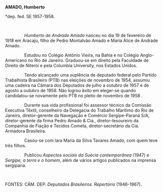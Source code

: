 **AMADO, Humberto**

\*dep. fed. SE 1957-1958.

 

                *Humberto de Andrade Amado* nasceu no dia 19 de
fevereiro de 1918 em Aracaju, filho de Pedro Montalvão Amado e Maria
Alice de Andrade Amado.

                Estudou no Colégio Antônio Vieira, na Bahia e no Colégio
Anglo-Americano no Rio de Janeiro. Graduou-se em direito pela Faculdade
de Direito de Niterói e pela Columbia University, nos Estados Unidos.

                Tendo alcançado uma suplência de deputado federal pelo
Partido Trabalhista Brasileiro (PTB) nas eleições de novembro de 1954,
assumiu uma cadeira na Câmara dos Deputados de julho a outubro de 1957 e
de agosto a outubro de 1958. Não logrou êxito em eleger-se quando
candidatou-se novamente pelo PTB no pleito de novembro de 1958 .

                Durante sua vida profissional foi assessor técnico da
Comissão Executiva Têxtil, conselheiro da Delegacia do Trabalho Marítimo
do Rio de Janeiro, diretor-gerente da Navegação e Comércio
Sergipe-Paraná S/A, diretor-gerente da firma Pedro Amado & Cia.,
diretor-tesoureiro da Companhia de Fiação e Tecidos Cometa,
diretor-secretário da Cia. Armadora Brasileira.

                Casou-se com Iara Maria da Silva Tavares Amado, com quem
teve três filhos.

                Publicou *Aspectos sociais da Suécia contemporânea*
(1947) e *Sergipe, a terra e o homem*, além de vários artigos publicados
na imprensa sergipana.

 

FONTES: CÂM. DEP. *Deputados Brasileiros. Repertório* (1946-1967).

 
